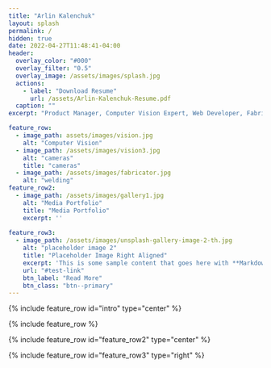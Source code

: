 ```yaml
---
title: "Arlin Kalenchuk"
layout: splash
permalink: /
hidden: true
date: 2022-04-27T11:48:41-04:00
header:
  overlay_color: "#000"
  overlay_filter: "0.5"
  overlay_image: /assets/images/splash.jpg
  actions:
    - label: "Download Resume"
      url: /assets/Arlin-Kalenchuk-Resume.pdf
  caption: ""
excerpt: "Product Manager, Computer Vision Expert, Web Developer, Fabricator, Always leveling up"

feature_row:
  - image_path: assets/images/vision.jpg
    alt: "Computer Vision"
  - image_path: /assets/images/vision3.jpg
    alt: "cameras"
    title: "cameras"
  - image_path: /assets/images/fabricator.jpg
    alt: "welding"
feature_row2:
  - image_path: /assets/images/gallery1.jpg
    alt: "Media Portfolio"
    title: "Media Portfolio"
    excerpt: ''
 
feature_row3:
  - image_path: /assets/images/unsplash-gallery-image-2-th.jpg
    alt: "placeholder image 2"
    title: "Placeholder Image Right Aligned"
    excerpt: 'This is some sample content that goes here with **Markdown** formatting. Right aligned with `type="right"`'
    url: "#test-link"
    btn_label: "Read More"
    btn_class: "btn--primary"
---
```


{% include feature_row id="intro" type="center" %}

{% include feature_row %}

{% include feature_row id="feature_row2" type="center" %}

{% include feature_row id="feature_row3" type="right" %}

